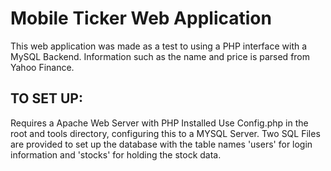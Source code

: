 # Mobile Ticker Web Application
This web application was made as a test to using a PHP
interface with a MySQL Backend. Information such as the
name and price is parsed from Yahoo Finance.
## TO SET UP:
Requires a  Apache Web Server with PHP Installed
Use Config.php in the root and tools directory, configuring
this to a MYSQL Server.
Two SQL Files are provided to set up the database with the 
table names 'users' for login information and 'stocks' for
holding the stock data.
